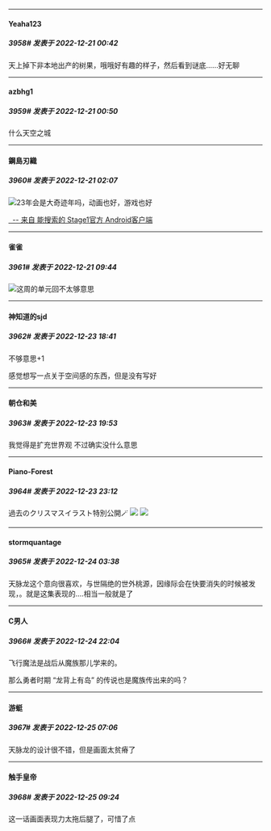 

*****

####  Yeaha123  
##### 3958#       发表于 2022-12-21 00:42

天上掉下非本地出产的树果，哦哦好有趣的样子，然后看到谜底......好无聊



*****

####  azbhg1  
##### 3959#       发表于 2022-12-21 00:50

什么天空之城



*****

####  鋼島刃織  
##### 3960#       发表于 2022-12-21 02:07

<img src="https://static.saraba1st.com/image/smiley/face2017/072.png" referrerpolicy="no-referrer">23年会是大奇迹年吗，动画也好，游戏也好

[  -- 来自 能搜索的 Stage1官方 Android客户端](https://www.coolapk.com/apk/140634)



*****

####  雀雀  
##### 3961#       发表于 2022-12-21 09:44

<img src="https://static.saraba1st.com/image/smiley/face2017/009.gif" referrerpolicy="no-referrer">这周的单元回不太够意思



*****

####  神知道的sjd  
##### 3962#       发表于 2022-12-23 18:41

不够意思+1

感觉想写一点关于空间感的东西，但是没有写好



*****

####  朝仓和美  
##### 3963#       发表于 2022-12-23 19:53

我觉得是扩充世界观
不过确实没什么意思



*****

####  Piano-Forest  
##### 3964#       发表于 2022-12-23 23:12

過去のクリスマスイラスト特別公開🪄
<img src="https://p.sda1.dev/9/f2d0edb2b390d7dfaa9fb8b4650e1a31/20221223_230831.jpg" referrerpolicy="no-referrer">
<img src="https://p.sda1.dev/9/627250fd516bd1eca712fe88ac40c896/20221223_230829.jpg" referrerpolicy="no-referrer">



*****

####  stormquantage  
##### 3965#       发表于 2022-12-24 03:38

天脉龙这个意向很喜欢，与世隔绝的世外桃源，因缘际会在快要消失的时候被发现，。就是这集表现的....相当一般就是了



*****

####  C男人  
##### 3966#       发表于 2022-12-24 22:04

飞行魔法是战后从魔族那儿学来的。

那么勇者时期 “龙背上有岛” 的传说也是魔族传出来的吗？



*****

####  游蜓  
##### 3967#       发表于 2022-12-25 07:06

天脉龙的设计很不错，但是画面太贫瘠了



*****

####  触手皇帝  
##### 3968#       发表于 2022-12-25 09:24

这一话画面表现力太拖后腿了，可惜了点

